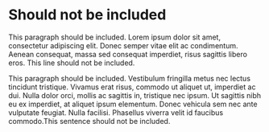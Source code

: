 # Should not be included

This paragraph should be included. Lorem ipsum dolor sit amet, consectetur adipiscing
elit. Donec semper vitae elit ac condimentum. Aenean consequat, massa sed
consequat imperdiet, risus sagittis libero eros.
This line should not be included.
<!-- start here -->
This paragraph should be included. Vestibulum fringilla metus nec
lectus tincidunt tristique. Vivamus erat risus, commodo ut aliquet ut,
imperdiet ac dui. Nulla dolor orci, mollis ac sagittis in, tristique nec ipsum.
Ut sagittis nibh eu ex imperdiet, at aliquet ipsum elementum. Donec vehicula
sem nec ante vulputate feugiat. Nulla facilisi. Phasellus viverra velit id
faucibus commodo.<!-- end here -->This sentence should not be included.
